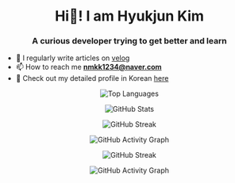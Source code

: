 <h1 align="center">Hi👋! I am Hyukjun Kim</h1>
<h3 align="center">A curious developer trying to get better and learn</h3>

- 📝 I regularly write articles on [velog](https://velog.io/@rlagurwns112)  
- 📫 How to reach me **nmkk1234@naver.com**
- 🔭 Check out my detailed profile in Korean [here](https://velog.io/@rlagurwns112/about)

<p align="center">
  <!-- 가장 많이 사용한 언어 -->
  <img src="https://github-readme-stats.vercel.app/api/top-langs?username=hyukjunkim1116&show_icons=true&theme=synthwave&locale=en&layout=compact" alt="Top Languages" />
</p>

<p align="center">
  <!-- GitHub 전체 통계 -->
  <img src="https://github-readme-stats.vercel.app/api?username=hyukjunkim1116&show_icons=true&theme=synthwave&locale=en" alt="GitHub Stats" />
</p>

<p align="center">
  <!-- GitHub 연속 커밋 스트릭 -->
  <img src="https://github-readme-streak-stats.herokuapp.com/?user=hyukjunkim1116&theme=synthwave" alt="GitHub Streak" />
</p>

<p align="center">
  <!-- GitHub 활동 그래프 -->
  <img src="https://github-readme-activity-graph.vercel.app/graph?username=hyukjunkim1116&theme=tokyo-night" alt="GitHub Activity Graph" />
</p>

<p align="center">
  <img src="https://github-readme-streak-stats.vercel.app?user=hyukjunkim1116&theme=highcontrast&hide_border=true" alt="GitHub Streak" />
</p>
<p align="center">
  <img src="https://github-readme-activity-graph.cyclic.app/graph?username=hyukjunkim1116&theme=dracula" alt="GitHub Activity Graph" />
</p>


